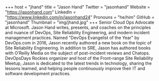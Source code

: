 +++
host = "jhand"
title = "Jason Hand"
Twitter = "jasonhand"
Website = "https://jasonhand.com"
LinkedIn = "https://www.linkedin.com/in/jasonhand24"
Pronouns = "he/him"
GitHub = "jasonhand"
Thumbnail = "img/jhand.jpg"
+++
Senior Cloud Ops Advocate at Microsoft. Jason Hand writes, presents, and coaches on the principles and nuance of DevOps, Site Reliability Engineering, and modern incident management practices. Named \"DevOps Evangelist of the Year\" by DevOps.com in 2016, Jason recently authored a new book on the topic of Site Reliability Engineering. In addition to SRE, Jason has authored books with O’Reilly Media on the subject of post-incident reviews and Chatops. DevOpsDays Rockies organizer and host of the Front-range Site Reliability Meetup, Jason is dedicated to the latest trends in technology, sharing the lessons learned, and helping people continuously improve their IT and software development practices.
